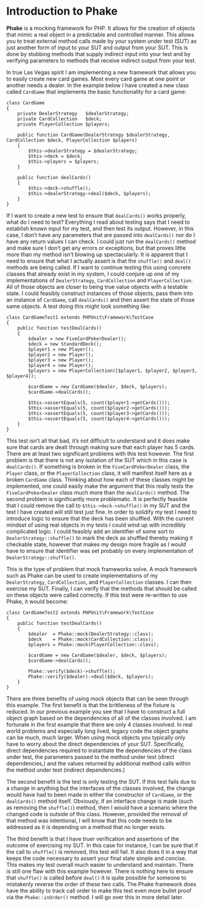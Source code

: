 Introduction to Phake
=====================

**Phake** is a mocking framework for PHP. It allows for the creation of objects that mimic a real
object in a predictable and controlled manner. This allows you to treat external method calls
made by your system under test (SUT) as just another form of input to your SUT and output from
your SUT. This is done by stubbing methods that supply indirect input into your test and by
verifying parameters to methods that receive indirect output from your test.

In true Las Vegas spirit I am implementing a new framework that allows you to easily create
new card games. Most every card game at one point or another needs a dealer. In the example below
I have created a new class called `CardGame` that implements the basic functionality for a card game:

```php-inline
class CardGame
{
	private DealerStrategy   $dealerStrategy;
	private CardCollection   $deck;
	private PlayerCollection $players;

	public function CardGame(DealerStrategy $dealerStrategy, CardCollection $deck, PlayerCollection $players)
	{
		$this->dealerStrategy = $dealerStrategy;
		$this->deck = $deck;
		$this->players = $players;
	}

	public function dealCards()
	{
		$this->deck->shuffle();
		$this->dealerStrategy->deal($deck, $players);
	}
}
```

If I want to create a new test to ensure that `dealCards()` works properly, what do I need to test?
Everything I read about testing says that I need to establish known input for my test, and then
test its output. However, in this case, I don’t have any parameters that are passed into `dealCards()`
nor do I have any return values I can check. I could just run the `dealCards()` method and make sure
I don’t get any errors or exceptions, but that proves little more than my method isn’t blowing up
spectacularly. It is apparent that I need to ensure that what I actually assert is that
the `shuffle()` and `deal()` methods are being called. If
I want to continue testing this using concrete
classes that already exist in my system, I could conjure up one of my implementations of `DealerStrategy`,
`CardCollection` and `PlayerCollection`. All of those
objects are closer to being true value objects
with a testable state. I could feasibly construct instances of those objects, pass them into an
instance of `CardGame`, call `dealCards()` and then assert
the state of those same objects. A test doing
this might look something like:

```php-inline
class CardGameTest1 extends PHPUnit\Framework\TestCase
{
	public function testDealCards()
	{
		$dealer = new FiveCardPokerDealer();
		$deck = new StandardDeck();
		$player1 = new Player();
		$player2 = new Player();
		$player3 = new Player();
		$player4 = new Player();
		$players = new PlayerCollection([$player1, $player2, $player3, $player4]);

		$cardGame = new CardGame($dealer, $deck, $players);
		$cardGame->dealCards();

		$this->assertEquals(5, count($player1->getCards()));
		$this->assertEquals(5, count($player2->getCards()));
		$this->assertEquals(5, count($player3->getCards()));
		$this->assertEquals(5, count($player4->getCards()));
	}
}
```

This test isn’t all that bad, it’s not difficult to understand and it does make sure that cards
are dealt through making sure that each player has 5 cards. There are at least two significant problems
with this test however. The first problem is that there is not any isolation of the SUT which in
this case is `dealCards()`. If something is broken in the `FiveCardPokerDealer`
class, the `Player` class,
or the `PlayerCollection` class, it will manifest itself here as a broken `CardGame`
class. Thinking
about how each of these classes might be implemented, one could easily make the argument that this
really tests the `FiveCardPokerDealer` class much more than the `dealCards()` method.
The second problem
is significantly more problematic. It is perfectly feasible that I could remove the call to `$this->deck->shuffle()`
in my SUT and the test I have created will still test just fine. In order to solidify my test I
need to introduce logic to ensure that the deck has been shuffled. With the current mindset of using
real objects in my tests I could wind up with incredibly complicated logic. I could feasibly add
an identifier of some sort to `DealerStrategy::shuffle()` to mark the deck as shuffled thereby making
it checkable state, however that makes my design more fragile as I would have to ensure that identifier
was set probably on every implementation of `DealerStrategy::shuffle()`.

This is the type of problem that mock frameworks solve. A mock framework such as Phake can
be used to create implementations of my `DealerStrategy`, `CardCollection`, and `PlayerCollection` classes.
I can then exercise my SUT. Finally, I can verify that the methods that should be called on these
objects were called correctly. If this test were
re-written to use Phake, it would become:

```php-inline
class CardGameTest2 extends PHPUnit\Framework\TestCase
{
	public function testDealCards()
	{
		$dealer  = Phake::mock(DealerStrategy::class);
		$deck    = Phake::mock(CardCollection::class);
		$players = Phake::mock(PlayerCollection::class);

		$cardGame = new CardGame($dealer, $deck, $players);
		$cardGame->dealCards();

		Phake::verify($deck)->shuffle();
		Phake::verify($dealer)->deal($deck, $players);
	}
}
```

There are three benefits of using mock objects that can be seen through this example. The first benefit
is that the brittleness of the fixture is reduced. In our previous example you see that I have to construct
a full object graph based on the dependencies of all of the classes involved. I am fortunate in
the first example that there are only 4 classes involved. In real world problems and especially
long lived, legacy code the object graphs can be much, much larger. When using mock objects you
typically only have to worry about the direct dependencies of your SUT. Specifically, direct dependencies
required to instantiate the dependencies of the class under test, the parameters passed to the method
under test (direct dependencies,) and the values returned by additional method calls within the
method under test (indirect dependencies.)

The second benefit is the test is only testing the SUT. If this test fails due to a change in anything
but the interfaces of the classes involved, the change would have had to been made in either the
constructor of `CardGame`, or the `dealCards()` method itself.
Obviously, if an interface change is
made (such as removing the `shuffle()`) method, then I would have a scenario
where the changed code is outside of this class. However, provided the removal of that method was
intentional, I will know that this code needs to be addressed as it is depending on a method that no longer exists.

The third benefit is that I have truer verification and assertions of the outcome of exercising
my SUT. In this case for instance, I can be sure that if the call to `shuffle()` is removed, this
test will fail. It also does it in a way that keeps the code necessary to assert your final state
simple and concise. This makes my test overall much easier to understand and maintain. There is
still one flaw with this example however. There is nothing here to ensure that `shuffle()` is called
before `deal()` it is quite possible for someone to mistakenly reverse the order of these two calls.
The Phake framework does have the ability to track call order to make this test even more bullet
proof via the `Phake::inOrder()` method. I will go over this in more detail later.
